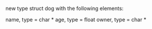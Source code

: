 new type struct dog with the following elements:

name, type = char *
age, type = float
owner, type = char *